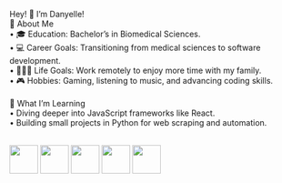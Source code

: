 <!---
DanyelleH/DanyelleH is a ✨ special ✨ repository because its `README.md` (this file) appears on your GitHub profile.
You can click the Preview link to take a look at your changes.
--->
Hey! 👋 I’m Danyelle!<br>
🌟 About Me<br>
    •	🎓 Education: Bachelor’s in Biomedical Sciences.<br>
    •	💻 Career Goals: Transitioning from medical sciences to software development.<br>
    •	👩‍👧‍👦 Life Goals: Work remotely to enjoy more time with my family.<br>
    •	🎮 Hobbies: Gaming, listening to music, and advancing coding skills.<br><br>
🌱 What I’m Learning<br>
    •	Diving deeper into JavaScript frameworks like React. <br>
    •	Building small projects in Python for web scraping and automation. <br><br>

<a href="#"><img src="https://github.com/onemarc/tech-icons/blob/main/icons/python-dark.svg" width="50"></a>
<a href="#"><img src="https://github.com/onemarc/tech-icons/blob/main/icons/vscode-dark.svg" width="50"></a>
<a href="#"><img src="https://github.com/onemarc/tech-icons/blob/main/icons/javascript.svg" width="50"></a>
<a href="#"><img src="https://github.com/onemarc/tech-icons/blob/main/icons/html.svg" width="50"></a>
<a href="#"><img src="https://github.com/onemarc/tech-icons/blob/main/icons/github-dark.svg" width="50"></a><br><br>
</div>

<!--- ![LeetCode Stats](https://leetcard.jacoblin.cool/DanyelleH?theme=radical&font=Comic%20Neue&ext=heatmap) --->

